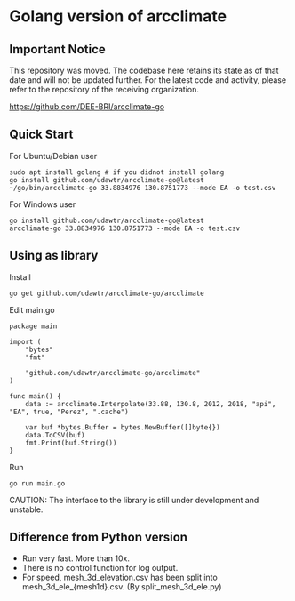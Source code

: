 # Golang version of arcclimate

## Important Notice

This repository was moved. The codebase here retains its state as of that date and will not be updated further. 
For the latest code and activity, please refer to the repository of the receiving organization.

https://github.com/DEE-BRI/arcclimate-go

## Quick Start


For Ubuntu/Debian user
```
sudo apt install golang # if you didnot install golang
go install github.com/udawtr/arcclimate-go@latest
~/go/bin/arcclimate-go 33.8834976 130.8751773 --mode EA -o test.csv
```

For Windows user
```
go install github.com/udawtr/arcclimate-go@latest
arcclimate-go 33.8834976 130.8751773 --mode EA -o test.csv
```

## Using as library

Install
```
go get github.com/udawtr/arcclimate-go/arcclimate
```

Edit main.go
```
package main

import (
	"bytes"
	"fmt"

	"github.com/udawtr/arcclimate-go/arcclimate"
)

func main() {
	data := arcclimate.Interpolate(33.88, 130.8, 2012, 2018, "api", "EA", true, "Perez", ".cache")

	var buf *bytes.Buffer = bytes.NewBuffer([]byte{})
	data.ToCSV(buf)
	fmt.Print(buf.String())
}
```

Run
```
go run main.go
```

CAUTION: The interface to the library is still under development and unstable.

## Difference from Python version

* Run very fast. More than 10x.
* There is no control function for log output.
* For speed, mesh_3d_elevation.csv has been split into mesh_3d_ele_{mesh1d}.csv. (By split_mesh_3d_ele.py)

